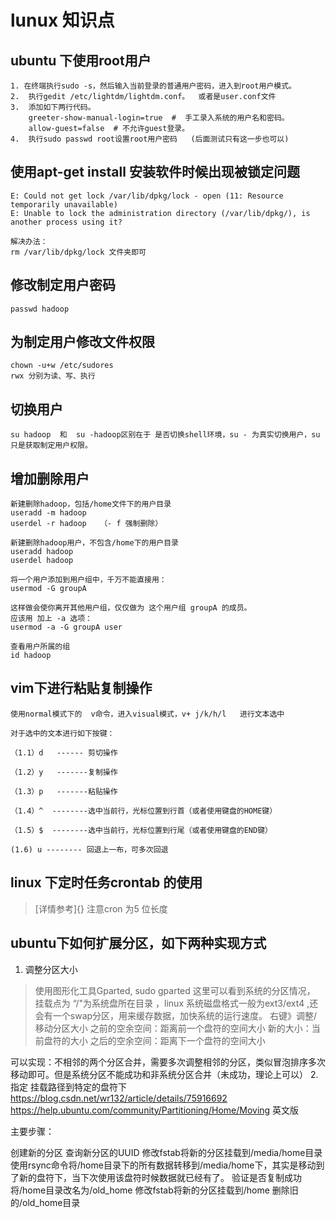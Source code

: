# lunux 知识点

## ubuntu 下使用root用户

    1. 在终端执行sudo -s，然后输入当前登录的普通用户密码，进入到root用户模式。
    2.  执行gedit /etc/lightdm/lightdm.conf。  或者是user.conf文件
    3.  添加如下两行代码。
        greeter-show-manual-login=true  #  手工录入系统的用户名和密码。
        allow-guest=false  # 不允许guest登录。
    4.  执行sudo passwd root设置root用户密码   (后面测试只有这一步也可以)

## 使用apt-get install 安装软件时候出现被锁定问题

    E: Could not get lock /var/lib/dpkg/lock - open (11: Resource temporarily unavailable)
    E: Unable to lock the administration directory (/var/lib/dpkg/), is another process using it?

    解决办法：
    rm /var/lib/dpkg/lock 文件夹即可

## 修改制定用户密码
    passwd hadoop 

## 为制定用户修改文件权限
    chown -u+w /etc/sudores
    rwx 分别为读、写、执行

## 切换用户
    su hadoop  和  su -hadoop区别在于 是否切换shell环境，su - 为真实切换用户，su 只是获取制定用户权限。

## 增加删除用户
    新建删除hadoop，包括/home文件下的用户目录
    useradd -m hadoop
    userdel -r hadoop   （- f 强制删除）

    新建删除hadoop用户，不包含/home下的用户目录
    useradd hadoop
    userdel hadoop

    将一个用户添加到用户组中，千万不能直接用： 
    usermod -G groupA 
 
    这样做会使你离开其他用户组，仅仅做为 这个用户组 groupA 的成员。 
    应该用 加上 -a 选项： 
    usermod -a -G groupA user

    查看用户所属的组
    id hadoop

## vim下进行粘贴复制操作

    使用normal模式下的  v命令，进入visual模式，v+ j/k/h/l   进行文本选中

    对于选中的文本进行如下按键：

    （1.1）d   ------ 剪切操作

    （1.2）y   -------复制操作

    （1.3）p   -------粘贴操作

    （1.4）^  --------选中当前行，光标位置到行首（或者使用键盘的HOME键）

    （1.5）$  --------选中当前行，光标位置到行尾（或者使用键盘的END键）

    (1.6) u -------- 回退上一布，可多次回退


## linux 下定时任务crontab 的使用
> [详情参考]{}  注意cron 为5 位长度

## ubuntu下如何扩展分区，如下两种实现方式
1. 调整分区大小
> 使用图形化工具Gparted,  sudo gparted
这里可以看到系统的分区情况， 挂载点为  “/"为系统盘所在目录 ，linux 系统磁盘格式一般为ext3/ext4 ,还会有一个swap分区，用来缓存数据，加快系统的运行速度。
右键》调整/移动分区大小
之前的空余空间：距离前一个盘符的空间大小
新的大小：当前盘符的大小
之后的空余空间：距离下一个盘符的空间大小

可以实现：不相邻的两个分区合并，需要多次调整相邻的分区，类似冒泡排序多次移动即可。但是系统分区不能成功和非系统分区合并（未成功，理论上可以）
2. 指定 挂载路径到特定的盘符下
https://blog.csdn.net/wr132/article/details/75916692
https://help.ubuntu.com/community/Partitioning/Home/Moving 英文版

主要步骤：

创建新的分区
查询新分区的UUID
修改fstab将新的分区挂载到/media/home目录
使用rsync命令将/home目录下的所有数据转移到/media/home下，其实是移动到了新的盘符下，当下次使用该盘符时候数据就已经有了。
验证是否复制成功
将/home目录改名为/old_home
修改fstab将新的分区挂载到/home
删除旧的/old_home目录
